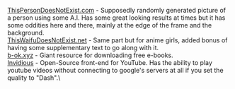 [ThisPersonDoesNotExist.com](https://thispersondoesnotexist.com/) -
Supposedly randomly generated picture of a person using some A.I. Has
some great looking results at times but it has some oddities here and
there, mainly at the edge of the frame and the background.\
[ThisWaifuDoesNotExist.net](https://www.thiswaifudoesnotexist.net/) -
Same part but for anime girls, added bonus of having some supplementary
text to go along with it.\
[b-ok.xyz](https://b-ok.xyz/) - Giant resource for downloading free
e-books.\
[Invidious](https://invidio.us/) - Open-Source front-end for YouTube.
Has the ability to play youtube videos without connecting to google's
servers at all if you set the quality to \"Dash\".\
